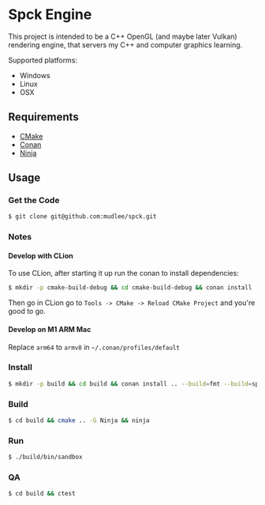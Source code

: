 # Spck Engine

This project is intended to be a C++ OpenGL (and maybe later Vulkan) rendering engine,
that servers my C++ and computer graphics learning.

Supported platforms:
 - Windows
 - Linux
 - OSX

## Requirements

- [CMake](https://cmake.org/)
- [Conan](https://conan.io/)
- [Ninja](https://ninja-build.org/)

## Usage

### Get the Code

```bash
$ git clone git@github.com:mudlee/spck.git
```

### Notes

#### Develop with CLion

To use CLion, after starting it up run the conan to install dependencies:
```bash
$ mkdir -p cmake-build-debug && cd cmake-build-debug && conan install .. --build=fmt --build=spdlog --build=glad --build=glfw
```

Then go in CLion go to `Tools -> CMake -> Reload CMake Project` and you're good to go.

#### Develop on M1 ARM Mac

Replace `arm64` to `armv8` in `~/.conan/profiles/default`

### Install

```bash
$ mkdir -p build && cd build && conan install .. --build=fmt --build=spdlog --build=glad --build=glfw
```

### Build

```bash
$ cd build && cmake .. -G Ninja && ninja
```

### Run

```bash
$ ./build/bin/sandbox
```

### QA

```bash
$ cd build && ctest
```